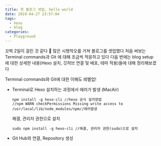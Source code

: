 ```yaml
---
title: 첫 블로그 셋업, hello world
date: 2019-04-27 23:57:04
tags:
  - hexo
  - blog
categories:
  - Playground
---
```


꼬박 2일이 걸린 것 같다 🤯
많은 시행착오를 거쳐 블로그를 셋업했다
처음 써보는 Terminal commands과 Git 에 대해 조금씩 적응하고 있다
다음 번에는 blog setup 에 대한 상세한 내용(Hexo 설치, 깃허브 연결 및 배포, 테마 적용)들에 대해 정리해보겠다

<!-- more -->

Terminal commands와 Git에 대한 이해도 레벨업!

- Terminal로 Hexo 설치하는 과정에서 에러가 발생 (MacAir)

  ```terminal
  npm install -g hexo-cli //hexo 공식 설치방법
  //npm WARN checkPermissions Missing write access to /usr/local/lib/node_modules/npm//에러발생

  ```

  해결, 관리자 권한으로 설치

  ```terminal
  sudo npm install -g hexo-cli //해결, 관리자 권한(sudo)으로 설치
  ```

- Git Hub와 연결, Repository 생성
